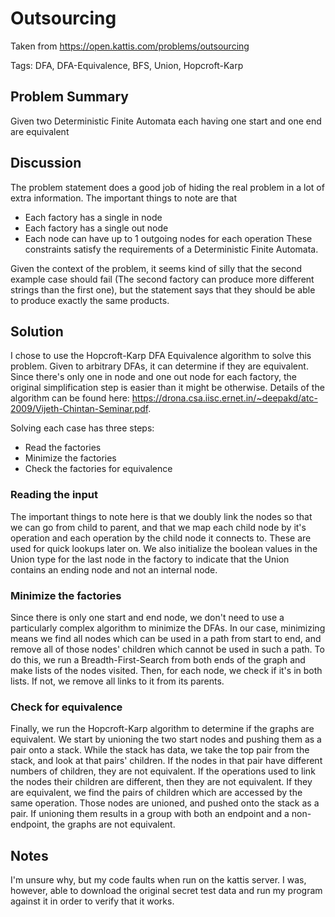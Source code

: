 # Outsourcing
Taken from https://open.kattis.com/problems/outsourcing

Tags: DFA, DFA-Equivalence, BFS, Union, Hopcroft-Karp

## Problem Summary
Given two Deterministic Finite Automata each having one start and one end are equivalent

## Discussion
The problem statement does a good job of hiding the real problem in a lot of extra information. The important things to
note are that
* Each factory has a single in node
* Each factory has a single out node
* Each node can have up to 1 outgoing nodes for each operation
These constraints satisfy the requirements of a Deterministic Finite Automata. 

Given the context of the problem, it
seems kind of silly that the second example case should fail (The second factory can produce more different strings
than the first one), but the statement says that they should be able to produce exactly the same products.

## Solution
I chose to use the Hopcroft-Karp DFA Equivalence algorithm to solve this problem. Given to arbitrary DFAs, it can determine if they are equivalent. Since there's only one in node and one out node for each factory, the original
simplification step is easier than it might be otherwise. Details of the algorithm can be found here: https://drona.csa.iisc.ernet.in/~deepakd/atc-2009/Vijeth-Chintan-Seminar.pdf.

Solving each case has three steps:
* Read the factories
* Minimize the factories
* Check the factories for equivalence

### Reading the input
The important things to note here is that we doubly link the nodes so that we can go from child to parent, and that
we map each child node by it's operation and each operation by the child node it connects to. These are used
for quick lookups later on. We also initialize the boolean values in the Union type for the last node in the factory
to indicate that the Union contains an ending node and not an internal node.

### Minimize the factories
Since there is only one start and end node, we don't need to use a particularly complex algorithm to minimize the DFAs.
In our case, minimizing means we find all nodes which can be used in a path from start to end, and remove all of those nodes' children which cannot be used in such a path. To do this, we run a Breadth-First-Search from both ends of the graph and make lists of the nodes visited. Then, for each node, we check if it's in both lists. If not, we remove all links to it from its parents.

### Check for equivalence
Finally, we run the Hopcroft-Karp algorithm to determine if the graphs are equivalent. We start by unioning the two start nodes and pushing them as a pair onto a stack. While the stack has data, we take the top pair from the stack, and look at that pairs' children. If the nodes in that pair have different numbers of children, they are not equivalent. If the operations used to link the nodes their children are different, then they are not equivalent. If they are equivalent, we find the pairs of children which are accessed by the same operation. Those nodes are unioned, and pushed onto the stack as a pair. If unioning them results in a group with both an endpoint and a non-endpoint, the graphs are not equivalent.

## Notes
I'm unsure why, but my code faults when run on the kattis server. I was, however, able to download the original secret test data and run my program against it in order to verify that it works.